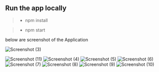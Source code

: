 ## Run the app locally 

> - npm install

> - npm start

below are screenshot of the Application

![Screenshot (3)](https://user-images.githubusercontent.com/64891042/151169106-53c9aaa8-90dc-4a12-bf88-39224611a11f.png)


![Screenshot (11)](https://user-images.githubusercontent.com/64891042/151169171-c3cd88e1-c8cb-498c-b4ee-496b46a6cad8.png)
![Screenshot (4)](https://user-images.githubusercontent.com/64891042/151169181-969c560d-d827-4b7e-9ac6-2f4182754dd8.png)
![Screenshot (5)](https://user-images.githubusercontent.com/64891042/151169196-ecbd6338-49cd-43ce-ad6c-25e83650f2cc.png)
![Screenshot (6)](https://user-images.githubusercontent.com/64891042/151169199-763fd87b-d58b-48d7-9e7e-62fbd791350c.png)
![Screenshot (7)](https://user-images.githubusercontent.com/64891042/151169202-b4bdd9e7-3912-4afa-8660-cde4d0c2b9ae.png)
![Screenshot (8)](https://user-images.githubusercontent.com/64891042/151169206-bef936b9-8a7d-4e83-ae2a-52dc57a8e93e.png)
![Screenshot (9)](https://user-images.githubusercontent.com/64891042/151169208-1184d639-e31a-488b-afed-fcc443081d21.png)
![Screenshot (10)](https://user-images.githubusercontent.com/64891042/151169214-b6b006ba-59bd-4b87-b586-79bcbb5be3be.png)
